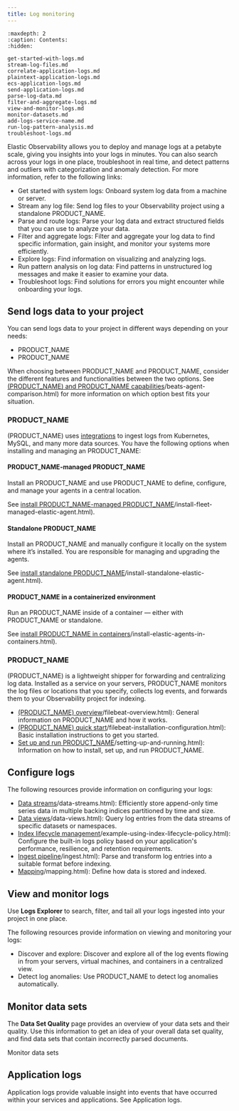 ```yaml
---
title: Log monitoring
---
```


```{toctree}
:maxdepth: 2
:caption: Contents:
:hidden:

get-started-with-logs.md
stream-log-files.md
correlate-application-logs.md
plaintext-application-logs.md
ecs-application-logs.md
send-application-logs.md
parse-log-data.md
filter-and-aggregate-logs.md
view-and-monitor-logs.md
monitor-datasets.md
add-logs-service-name.md
run-log-pattern-analysis.md
troubleshoot-logs.md
```

<p><DocBadge template="technical preview" /></p>

Elastic Observability allows you to deploy and manage logs at a petabyte scale, giving you insights into your logs in minutes. You can also search across your logs in one place, troubleshoot in real time, and detect patterns and outliers with categorization and anomaly detection. For more information, refer to the following links:

- <DocLink slug="/serverless/observability/get-started-with-logs">Get started with system logs</DocLink>: Onboard system log data from a machine or server.
- <DocLink slug="/serverless/observability/stream-log-files">Stream any log file</DocLink>: Send log files to your Observability project using a standalone PRODUCT_NAME.
- <DocLink slug="/serverless/observability/parse-log-data">Parse and route logs</DocLink>: Parse your log data and extract structured fields that you can use to analyze your data.
- <DocLink slug="/serverless/observability/filter-and-aggregate-logs" section="filter-logs">Filter and aggregate logs</DocLink>: Filter and aggregate your log data to find specific information, gain insight, and monitor your systems more efficiently.
- <DocLink slug="/serverless/observability/discover-and-explore-logs">Explore logs</DocLink>: Find information on visualizing and analyzing logs.
- <DocLink slug="/serverless/observability/run-log-pattern-analysis">Run pattern analysis on log data</DocLink>: Find patterns in unstructured log messages and make it easier to examine your data.
- <DocLink slug="/serverless/observability/troubleshoot-logs">Troubleshoot logs</DocLink>: Find solutions for errors you might encounter while onboarding your logs.

## Send logs data to your project

You can send logs data to your project in different ways depending on your needs:

- PRODUCT_NAME
- PRODUCT_NAME

When choosing between PRODUCT_NAME and PRODUCT_NAME, consider the different features and functionalities between the two options.
See [(PRODUCT_NAME) and PRODUCT_NAME capabilities](http://example.co)/beats-agent-comparison.html) for more information on which option best fits your situation.

### PRODUCT_NAME

(PRODUCT_NAME) uses [integrations](https://www.elastic.co/integrations/data-integrations) to ingest logs from Kubernetes, MySQL, and many more data sources.
You have the following options when installing and managing an PRODUCT_NAME:

#### PRODUCT_NAME-managed PRODUCT_NAME

Install an PRODUCT_NAME and use PRODUCT_NAME to define, configure, and manage your agents in a central location.

See [install PRODUCT_NAME-managed PRODUCT_NAME](http://example.co)/install-fleet-managed-elastic-agent.html).

#### Standalone PRODUCT_NAME

Install an PRODUCT_NAME and manually configure it locally on the system where it’s installed.
You are responsible for managing and upgrading the agents.

See [install standalone PRODUCT_NAME](http://example.co)/install-standalone-elastic-agent.html).

#### PRODUCT_NAME in a containerized environment

Run an PRODUCT_NAME inside of a container &mdash; either with PRODUCT_NAME or standalone.

See [install PRODUCT_NAME in containers](http://example.co)/install-elastic-agents-in-containers.html).

### PRODUCT_NAME

(PRODUCT_NAME) is a lightweight shipper for forwarding and centralizing log data.
Installed as a service on your servers, PRODUCT_NAME monitors the log files or locations that you specify, collects log events, and forwards them to your Observability project for indexing.

- [(PRODUCT_NAME) overview](http://example.co)/filebeat-overview.html): General information on PRODUCT_NAME and how it works.
- [(PRODUCT_NAME) quick start](http://example.co)/filebeat-installation-configuration.html): Basic installation instructions to get you started.
- [Set up and run PRODUCT_NAME](http://example.co)/setting-up-and-running.html): Information on how to install, set up, and run PRODUCT_NAME.

## Configure logs

The following resources provide information on configuring your logs:

- [Data streams](http://example.co)/data-streams.html): Efficiently store append-only time series data in multiple backing indices partitioned by time and size.
- [Data views](http://example.co)/data-views.html): Query log entries from the data streams of specific datasets or namespaces.
- [Index lifecycle management](http://example.co)/example-using-index-lifecycle-policy.html): Configure the built-in logs policy based on your application's performance, resilience, and retention requirements.
- [Ingest pipeline](http://example.co)/ingest.html): Parse and transform log entries into a suitable format before indexing.
- [Mapping](http://example.co)/mapping.html): Define how data is stored and indexed.

## View and monitor logs

Use **Logs Explorer** to search, filter, and tail all your logs ingested into your project in one place.

The following resources provide information on viewing and monitoring your logs:

- <DocLink slug="/serverless/observability/discover-and-explore-logs">Discover and explore</DocLink>: Discover and explore all of the log events flowing in from your servers, virtual machines, and containers in a centralized view.
- <DocLink slug="/serverless/observability/aiops-detect-anomalies">Detect log anomalies</DocLink>: Use PRODUCT_NAME to detect log anomalies automatically.

## Monitor data sets

The **Data Set Quality** page provides an overview of your data sets and their quality.
Use this information to get an idea of your overall data set quality, and find data sets that contain incorrectly parsed documents.

<DocLink id="serverlessObservabilityMonitorDatasets">Monitor data sets</DocLink>

## Application logs

Application logs provide valuable insight into events that have occurred within your services and applications.
See <DocLink slug="/serverless/observability/correlate-application-logs">Application logs</DocLink>.

<!--  ## Create a logs threshold alert

You can create a rule to send an alert when the log aggregation exceeds a threshold.
See <DocLink id="serverlessObservabilityCreateLogThresholdRule">Create a logs threshold rule</DocLink>.-->
